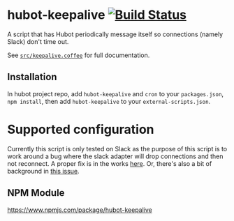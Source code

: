# hubot-keepalive [![Build Status](https://travis-ci.org/nibroc/hubot-keepalive.svg?branch=master)](https://travis-ci.org/nibroc/hubot-keepalive)

A script that has Hubot periodically message itself so connections (namely Slack) don't time out.

See [`src/keepalive.coffee`](src/keepalive.coffee) for full documentation.

## Installation

In hubot project repo, add `hubot-keepalive` and `cron` to your `packages.json`, `npm install`,
then add `hubot-keepalive` to your `external-scripts.json`.

# Supported configuration

Currently this script is only tested on Slack as the purpose of this script is to work around
a bug where the slack adapter will drop connections and then not reconnect. A proper fix is in
the works [here](https://github.com/slackhq/hubot-slack/issues/203). Or, there's also a bit of
background in [this issue](https://github.com/github/hubot/issues/1013).

## NPM Module

https://www.npmjs.com/package/hubot-keepalive
